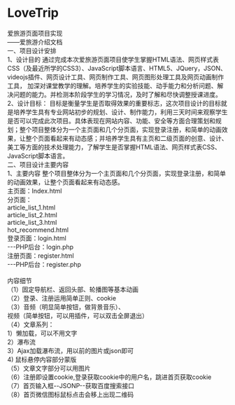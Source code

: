 # LoveTrip
爱旅游页面项目实现
<br>——爱旅游介绍文档
<br>一、项目设计安排
<br>1、设计目的
通过完成本次爱旅游页面项目使学生掌握HTML语法、网页样式表CSS（及最近所学的CSS3）、JavaScript脚本语言、HTML5、JQuery，JSON、videojs插件、网页设计工具、网页制作工具、网页图形处理工具及网页动画制作工具， 加深对课堂教学的理解。培养学生的实验技能、动手能力和分析问题、解决问题的能力。并检测本阶段学生的学习情况，及时了解和尽快调整授课进度。
<br>2、设计目标：
目标是衡量学生是否取得效果的重要标志，这次项目设计的目标就是培养学生具有专业网站初步的规划、设计、制作能力，利用三天时间来观察学生是否可以完成此次项目。具体表现在网站内容、功能、安全等方面合理策划和规划；整个项目整体分为一个主页面和几个分页面，实现登录注册，和简单的动画效果，让整个页面看起来有动态感；并培养学生具有主页和二级页面的创意、设计、美工等方面的技术处理能力，了解学生是否掌握HTML语法、网页样式表CSS、JavaScript脚本语言。
<br>二、项目设计主要内容
<br>1、主要内容
整个项目整体分为一个主页面和几个分页面，实现登录注册，和简单的动画效果，让整个页面看起来有动态感。
<br>主页面：Index.html
<br>分页面：
<br>article_list_1.html
<br>article_list_2.html
<br>article_list_3.html
<br>hot_recommend.html
<br>登录页面：login.html
<br>---PHP后台：login.php
<br>注册页面：register.html
<br>---PHP后台：register.php
<br>
<br>内容细节
<br>（1）固定导航栏、返回头部、轮播图等基本动画
<br>（2）登录、注册运用简单正则、cookie
<br>（3）音频（明显简单按钮，做背景音乐）、
<br>视频（简单按钮，可以用插件，可以双击全屏退出）
<br>（4）文章系列：
<br>1）懒加载，可以不用文字
<br>2）瀑布流
<br>3）Ajax加载瀑布流，用以前的图片或json即可
<br>4) 鼠标悬停内容部分蒙版
<br>（5）文章文字部分可以用图片
<br>（6）注册即设置cookie,登录获取cookie中的用户名，跳进首页获取cookie
<br>（7）首页输入框--JSONP--获取百度搜索接口
<br>（8）首页微信图标鼠标点击会移上出现二维码
  

